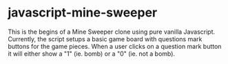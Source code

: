 # javascript-mine-sweeper
This is the begins of a Mine Sweeper clone using pure vanilla Javascript. Currently, the script setups a basic game board with questions mark 
buttons for the game pieces. When a user clicks on a question mark button it will either show a "1" (ie. bomb) or a "0" (ie. not a bomb).


